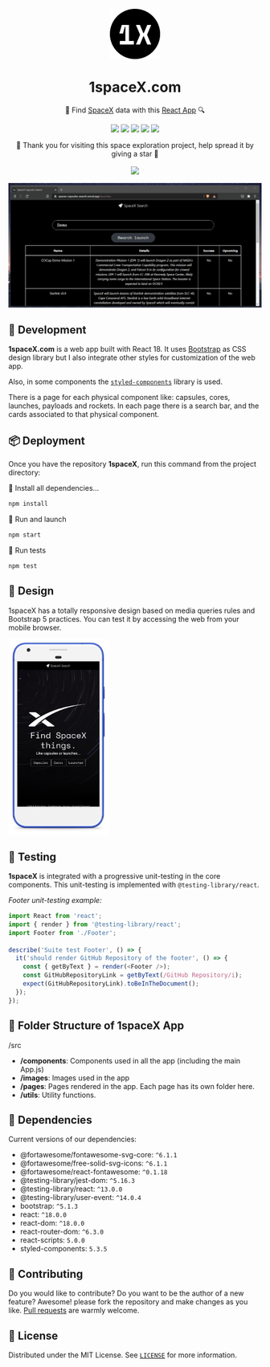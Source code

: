 <p align="center">
  <img
    src="public/logo192.png"
    align="center"
    width="100"
    alt="1spaceX"
    title="1spaceX"
  />
  <h1 align="center">1spaceX.com</h1>
</p>


<p align="center">🚀 Find <a href="https://www.spacex.com/">SpaceX</a> data with this <a href="https://reactjs.org/">React App</a> 🔍</p>

<p align="center">
  <a href="https://nodejs.org/"><img src="https://img.shields.io/static/v1?label=Node&message=v16.12&color=339933&logo=node.js&style=for-the-badge" /></a>
  <a href="https://reactjs.org/"><img src="https://img.shields.io/static/v1?label=React&message=v18.0.0&color=61DAFB&logo=react&style=for-the-badge" /></a>
  <a href="https://getbootstrap.com/"><img src="https://img.shields.io/static/v1?label=Bootstrap&message=v5.1.3&color=563D7C&logo=bootstrap&style=for-the-badge" /></a>
  <a href="https://reactrouter.com/"><img src="https://img.shields.io/static/v1?label=React%20Router&message=v6.3.0&color=CA4245&logo=react-router&style=for-the-badge" /></a>
  <a href="https://github.com/r-spacex/SpaceX-API"><img src="https://img.shields.io/static/v1?label=SpaceX%20API&message=v3&color=000000&logo=spacex&style=for-the-badge" /></a>
</p>

<p align="center">
  🤗 Thank you for visiting this space exploration project, help spread it by giving a star 🌟<br />
  <br />
  <a href="https://github.com/360macky/1spaceX/stargazers"><img src="https://img.shields.io/github/stars/360macky/1spaceX?label=Star%20this%20repository%21&style=social" /></a><br />
</p>


![Demo of 1spaceX](./.github/demo.gif)


## 🚀 Development

**1spaceX.com** is a web app built with React 18. It uses [Bootstrap](https://getbootstrap.com/) as CSS design library but I also integrate other styles for customization of the web app.

Also, in some components the [`styled-components`](https://www.npmjs.com/package/styled-components) library is used.

There is a page for each physical component like: capsules, cores, launches, payloads and rockets.
In each page there is a search bar, and the cards associated to that physical component.

## 📦 Deployment

Once you have the repository **1spaceX**, run this command from the project directory:

🔽 Install all dependencies...

```bash
npm install
```

🚀 Run and launch

```bash
npm start
```

🧪 Run tests

```bash
npm test
```


## 🎨 Design
1spaceX has a totally responsive design based on media queries rules and Bootstrap 5 practices.
You can test it by accessing the web from your mobile browser.

<img
  src=".github/android_screenshot.png"
  align="center"
  width="200"
  alt="1spaceX on Android phone"
  title="1spaceX on Android phone"
/>


## 🧪 Testing
**1spaceX** is integrated with a progressive unit-testing in the core components. This unit-testing is implemented with `@testing-library/react`.

*Footer unit-testing example:*
```javascript
import React from 'react';
import { render } from '@testing-library/react';
import Footer from './Footer';

describe('Suite test Footer', () => {
  it('should render GitHub Repository of the footer', () => {
    const { getByText } = render(<Footer />);
    const GitHubRepositoryLink = getByText(/GitHub Repository/i);
    expect(GitHubRepositoryLink).toBeInTheDocument();
  });
});
```


## 📂 Folder Structure of 1spaceX App
/src
-  **/components**: Components used in all the app (including the main App.js)
-  **/images**: Images used in the app
-  **/pages**: Pages rendered in the app. Each page has its own folder here.
-  **/utils**: Utility functions.


## 🎁 Dependencies
Current versions of our dependencies:
- @fortawesome/fontawesome-svg-core: `^6.1.1`
- @fortawesome/free-solid-svg-icons: `^6.1.1`
- @fortawesome/react-fontawesome: `^0.1.18`
- @testing-library/jest-dom: `^5.16.3`
- @testing-library/react: `^13.0.0`
- @testing-library/user-event: `^14.0.4`
- bootstrap: `^5.1.3`
- react: `^18.0.0`
- react-dom: `^18.0.0`
- react-router-dom: `^6.3.0`
- react-scripts: `5.0.0`
- styled-components: `5.3.5`


## 🤲 Contributing
Do you would like to contribute? Do you want to be the author of a new feature? Awesome! please fork the repository and make changes as you like. [Pull requests](https://github.com/360macky/1spaceX/pulls) are warmly welcome.


## 📃 License
Distributed under the MIT License.
See [`LICENSE`](./LICENSE) for more information.
